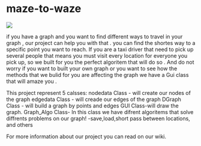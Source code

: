 # maze-to-waze
![](https://im6.ezgif.com/tmp/ezgif-6-173f9b98fb86.png)

if you have a graph and you want to find different ways to travel in your graph , our project can help you with that . 
you can find the shortes way to a  specific point you want to reach.
If you are a taxi driver that need to pick up several people that means you must visit every location for everyone you pick up,
so we built for you the perfect algoritem that will do so .
And do not worry if you want to built your own graph or you want to see how the methods that we bulid for you are affecting the graph 
we have a Gui class that will amaze you .

This project represent 5 calsses:
nodedata Class - will create our nodes of the graph
edgedata Class - will creade our edges of the graph
DGraph Class - will build a graph by points and edges 
GUI Class-will draw the graph.
Graph_Algo Class- In this class we have difrent algoritems that solve diffrents problems on our graph! -save,load,short pass between locations, and others

For more information about our project you can read on our wiki. 
